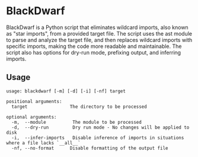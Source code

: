 # BlackDwarf

BlackDwarf is a Python script that eliminates wildcard imports, also known as "star imports", from a provided target file. The script uses the ast module to parse and analyze the target file, and then replaces wildcard imports with specific imports, making the code more readable and maintainable. The script also has options for dry-run mode, prefixing output, and inferring imports.


## Usage

    usage: blackdwarf [-m] [-d] [-i] [-nf] target

    positional arguments:
      target                The directory to be processed

    optional arguments:
      -m,  --module          The module to be processed
      -d,  --dry-run         Dry run mode - No changes will be applied to disk
      -i,  --infer-imports   Disable inference of imports in situations where a file lacks `__all__`
      -nf, --no-format      Disable formatting of the output file